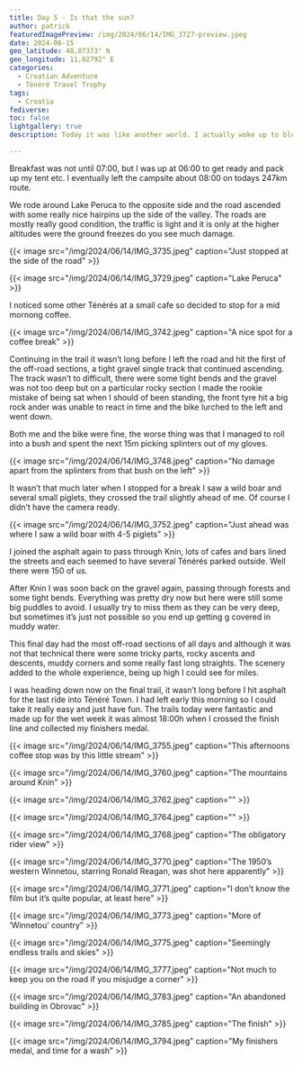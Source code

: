 ```yaml
---
title: Day 5 - Is that the sun?
author: patrick
featuredImagePreview: /img/2024/06/14/IMG_3727-preview.jpeg
date: 2024-06-15
geo_latitude: 48,87373° N
geo_longitude: 11,02792° E
categories:
  - Croatian Adventure
  - Ténéré Travel Trophy
tags:
  - Croatia
fediverse:
toc: false
lightgallery: true
description: Today it was like another world. I actually woke up to blue skies and sunshine. It was the final day and I had decided this was to be an early start. 

---
```


<!--more-->

Breakfast was not until 07:00, but I was up at 06:00 to get ready and pack up my tent etc. I eventually left the campsite about 08:00 on todays 247km route. 

We rode around Lake Peruca to the opposite side and the road ascended with some really nice hairpins up the side of the valley. The roads are mostly really good condition, the traffic is light and it is only at the higher altitudes were the ground freezes do you see much damage. 

{{< image src="/img/2024/06/14/IMG_3735.jpeg" caption="Just stopped at the side of the road" >}}

{{< image src="/img/2024/06/14/IMG_3729.jpeg" caption="Lake Peruca" >}}

I noticed some other Ténérés at a small cafe so decided to stop for a mid mornong coffee. 

{{< image src="/img/2024/06/14/IMG_3742.jpeg" caption="A nice spot for a coffee break" >}}

Continuing in the trail it wasn’t long before I left the road and hit the first of the off-road sections, a tight gravel single track that continued ascending. The track wasn’t to difficult, there were some tight bends and the gravel was not too deep but on a particular rocky section I made the rookie mistake of being sat when I should of been standing, the front tyre hit a big rock ander was unable to react in time and the bike lurched to the left and went down. 

Both me and the bike were fine, the worse thing was that I managed to roll into a bush and spent the next 15m picking splinters out of my gloves. 

{{< image src="/img/2024/06/14/IMG_3748.jpeg" caption="No damage apart from the splinters from that bush on the left" >}}

It wasn’t that much later when I stopped for a break I saw a wild boar and several small piglets, they crossed the trail slightly ahead of me. Of course I didn’t have the camera ready.  

{{< image src="/img/2024/06/14/IMG_3752.jpeg" caption="Just ahead was where I saw a wild boar with 4-5 piglets" >}}

I joined the asphalt again to pass through Knin, lots of cafes and bars lined the streets and each seemed to have several Ténérés parked outside. Well there were 150 of us.

After Knin I was soon back on the gravel again, passing through forests and some tight bends. Everything was pretty dry now but here were still some big puddles to avoid. I usually try to miss them as they can be very deep, but sometimes it’s just not possible so you end up getting g covered in muddy water. 

This final day had the most off-road sections of all days and although it was not that technical there were some tricky parts, rocky ascents and descents, muddy corners and some really fast long straights. The scenery added to the whole experience, being up high I could see for miles. 

I was heading down now on the final trail, it wasn’t long before I hit asphalt for the last ride into Ténéré Town. I had left early this morning so I could take it really easy and just have fun. The trails today were fantastic and made up for the wet week it was almost 18:00h when I crossed the finish line and collected my finishers medal. 

{{< image src="/img/2024/06/14/IMG_3755.jpeg" caption="This afternoons coffee stop was by this little stream" >}}

{{< image src="/img/2024/06/14/IMG_3760.jpeg" caption="The mountains around Knin" >}}

{{< image src="/img/2024/06/14/IMG_3762.jpeg" caption="" >}}

{{< image src="/img/2024/06/14/IMG_3764.jpeg" caption="" >}}

{{< image src="/img/2024/06/14/IMG_3768.jpeg" caption="The obligatory rider view" >}}

{{< image src="/img/2024/06/14/IMG_3770.jpeg" caption="The 1950’s western Winnetou, starring Ronald Reagan, was shot here apparently" >}}

{{< image src="/img/2024/06/14/IMG_3771.jpeg" caption="I don’t know the film but it’s quite popular, at least here" >}}

{{< image src="/img/2024/06/14/IMG_3773.jpeg" caption="More of ‘Winnetou’ country" >}}

{{< image src="/img/2024/06/14/IMG_3775.jpeg" caption="Seemingly endless trails and skies" >}}

{{< image src="/img/2024/06/14/IMG_3777.jpeg" caption="Not much to keep you on the road if you misjudge a corner" >}}

{{< image src="/img/2024/06/14/IMG_3783.jpeg" caption="An abandoned building in Obrovac" >}}

{{< image src="/img/2024/06/14/IMG_3785.jpeg" caption="The finish" >}}

{{< image src="/img/2024/06/14/IMG_3794.jpeg" caption="My finishers medal, and time for a wash" >}}